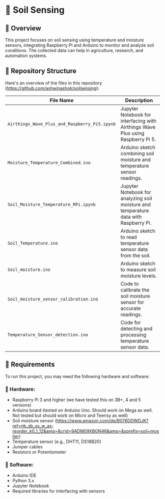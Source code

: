 
# 🌱 Soil Sensing

## 📌 Overview
This project focuses on soil sensing using temperature and moisture sensors, integrating Raspberry Pi and Arduino to monitor and analyze soil conditions. The collected data can help in agriculture, research, and automation systems.

## 📂 Repository Structure
Here's an overview of the files in this repository (https://github.com/ashwinashok/soilsensing):

| File Name                                  | Description |
|--------------------------------------------|------------|
| `Airthings_Wave_Plus_and_Raspberry_Pi5.ipynb` | Jupyter Notebook for interfacing with Airthings Wave Plus using Raspberry Pi 5. |
| `Moisture_Temperature_Combined.ino` | Arduino sketch combining soil moisture and temperature sensor readings. |
| `Soil_Moisture_Temperature_RPi.ipynb` | Jupyter Notebook for analyzing soil moisture and temperature data with Raspberry Pi. |
| `Soil_Temperature.ino` | Arduino sketch to read temperature sensor data from the soil. |
| `Soil_moisture.ino` | Arduino sketch to measure soil moisture levels. |
| `Soil_moisture_sensor_calibration.ino` | Code to calibrate the soil moisture sensor for accurate readings. |
| `Temperature_Sensor_detection.ino` | Code for detecting and processing temperature sensor data. |

## 🔧 Requirements
To run this project, you may need the following hardware and software:

### 📌 Hardware:
- Raspberry Pi 3 and higher (we have tested this on 3B+, 4 and 5 versions)
- Arduino board (tested on Arduino Uno. Should work on Mega as well. Not tested but should work on Micro and Teensy as well)
- Soil moisture sensor (https://www.amazon.com/dp/B076DDWDJK?ref=nb_sb_ss_w_as-reorder_k0_1_12&amp=&crid=9ADM09XBGN46&amp=&sprefix=soil+mositer)
- Temperature sensor (e.g., DHT11, DS18B20)
- Jumper cables
- Resistors or Potentiometer

### 📌 Software:
- Arduino IDE
- Python 3.x
- Jupyter Notebook
- Required libraries for interfacing with sensors


